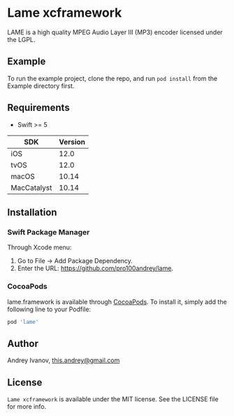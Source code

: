 # Lame xcframework

 LAME is a high quality MPEG Audio Layer III (MP3) encoder licensed under the LGPL.

## Example

To run the example project, clone the repo, and run `pod install` from the Example directory first.

## Requirements

- Swift >= 5

|  SDK        | Version    |
|-------------|------------|
| iOS         | 12.0       |
| tvOS        | 12.0       |
| macOS       | 10.14      |
| MacCatalyst | 10.14      |

## Installation

### Swift Package Manager

Through Xcode menu:

1. Go to File -> Add Package Dependency.
2. Enter the URL: https://github.com/pro100andrey/lame.

### CocoaPods

lame.framework is available through [CocoaPods](https://cocoapods.org). To install
it, simply add the following line to your Podfile:

```ruby
pod 'lame'
```

## Author

Andrey Ivanov, this.andrey@gmail.com

## License

`Lame xcframework` is available under the MIT license. See the LICENSE file for more info.
